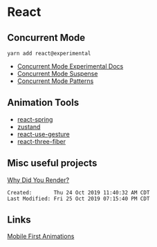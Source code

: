 # React

## Concurrent Mode

`yarn add react@experimental`

- [Concurrent Mode Experimental Docs](https://reactjs.org/docs/concurrent-mode-intro.html)
- [Concurrent Mode Suspense](https://reactjs.org/docs/concurrent-mode-suspense.html)
- [Concurrent Mode Patterns](https://reactjs.org/docs/concurrent-mode-patterns.html)

## Animation Tools

- [react-spring](https://github.com/react-spring/react-spring)
- [zustand](https://github.com/react-spring/zustand)
- [react-use-gesture](https://github.com/react-spring/react-use-gesture)
- [react-three-fiber](https://github.com/react-spring/react-three-fiber)

## Misc useful projects

[Why Did You Render?](https://github.com/welldone-software/why-did-you-render)

```
Created:       Thu 24 Oct 2019 11:40:32 AM CDT
Last Modified: Fri 25 Oct 2019 07:15:40 PM CDT
```

## Links

[Mobile First Animations](./talks/mobile-first-animations.md)
